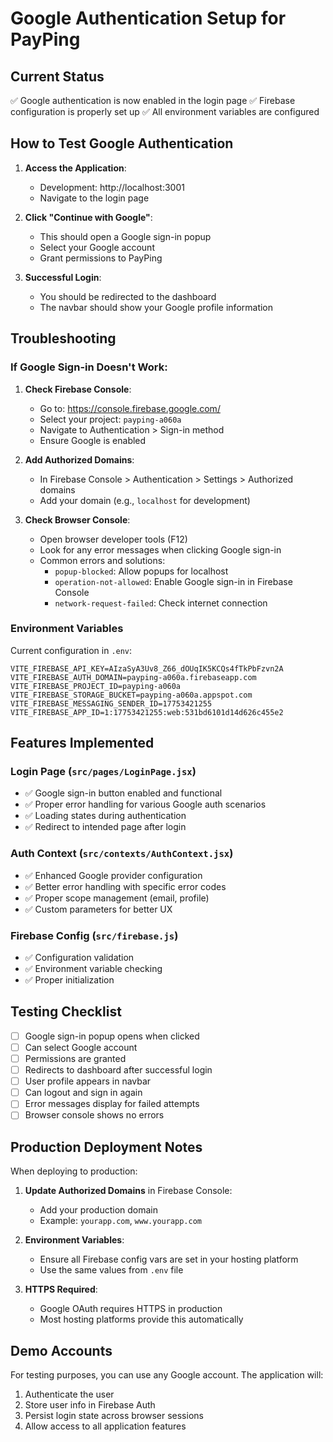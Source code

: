# Google Authentication Setup for PayPing

## Current Status
✅ Google authentication is now enabled in the login page
✅ Firebase configuration is properly set up
✅ All environment variables are configured

## How to Test Google Authentication

1. **Access the Application**: 
   - Development: http://localhost:3001
   - Navigate to the login page

2. **Click "Continue with Google"**: 
   - This should open a Google sign-in popup
   - Select your Google account
   - Grant permissions to PayPing

3. **Successful Login**: 
   - You should be redirected to the dashboard
   - The navbar should show your Google profile information

## Troubleshooting

### If Google Sign-in Doesn't Work:

1. **Check Firebase Console**:
   - Go to: https://console.firebase.google.com/
   - Select your project: `payping-a060a`
   - Navigate to Authentication > Sign-in method
   - Ensure Google is enabled

2. **Add Authorized Domains**:
   - In Firebase Console > Authentication > Settings > Authorized domains
   - Add your domain (e.g., `localhost` for development)

3. **Check Browser Console**:
   - Open browser developer tools (F12)
   - Look for any error messages when clicking Google sign-in
   - Common errors and solutions:
     - `popup-blocked`: Allow popups for localhost
     - `operation-not-allowed`: Enable Google sign-in in Firebase Console
     - `network-request-failed`: Check internet connection

### Environment Variables
Current configuration in `.env`:
```
VITE_FIREBASE_API_KEY=AIzaSyA3Uv8_Z66_dOUqIK5KCQs4fTkPbFzvn2A
VITE_FIREBASE_AUTH_DOMAIN=payping-a060a.firebaseapp.com
VITE_FIREBASE_PROJECT_ID=payping-a060a
VITE_FIREBASE_STORAGE_BUCKET=payping-a060a.appspot.com
VITE_FIREBASE_MESSAGING_SENDER_ID=17753421255
VITE_FIREBASE_APP_ID=1:17753421255:web:531bd6101d14d626c455e2
```

## Features Implemented

### Login Page (`src/pages/LoginPage.jsx`)
- ✅ Google sign-in button enabled and functional
- ✅ Proper error handling for various Google auth scenarios
- ✅ Loading states during authentication
- ✅ Redirect to intended page after login

### Auth Context (`src/contexts/AuthContext.jsx`)
- ✅ Enhanced Google provider configuration
- ✅ Better error handling with specific error codes
- ✅ Proper scope management (email, profile)
- ✅ Custom parameters for better UX

### Firebase Config (`src/firebase.js`)
- ✅ Configuration validation
- ✅ Environment variable checking
- ✅ Proper initialization

## Testing Checklist

- [ ] Google sign-in popup opens when clicked
- [ ] Can select Google account
- [ ] Permissions are granted
- [ ] Redirects to dashboard after successful login
- [ ] User profile appears in navbar
- [ ] Can logout and sign in again
- [ ] Error messages display for failed attempts
- [ ] Browser console shows no errors

## Production Deployment Notes

When deploying to production:

1. **Update Authorized Domains** in Firebase Console:
   - Add your production domain
   - Example: `yourapp.com`, `www.yourapp.com`

2. **Environment Variables**:
   - Ensure all Firebase config vars are set in your hosting platform
   - Use the same values from `.env` file

3. **HTTPS Required**:
   - Google OAuth requires HTTPS in production
   - Most hosting platforms provide this automatically

## Demo Accounts

For testing purposes, you can use any Google account. The application will:
1. Authenticate the user
2. Store user info in Firebase Auth
3. Persist login state across browser sessions
4. Allow access to all application features
